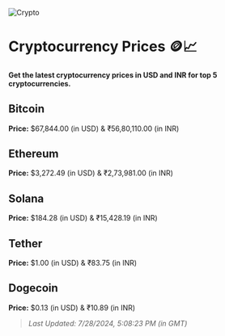 
![Crypto](https://www.techguide.com.au/wp-content/uploads/2020/11/crypto3.jpeg)

# Cryptocurrency Prices 🪙📈

#### Get the latest cryptocurrency prices in USD and INR for top 5 cryptocurrencies.

## Bitcoin

**Price:** $67,844.00 (in USD) & ₹56,80,110.00 (in INR)

## Ethereum

**Price:** $3,272.49 (in USD) & ₹2,73,981.00 (in INR)

## Solana

**Price:** $184.28 (in USD) & ₹15,428.19 (in INR)

## Tether

**Price:** $1.00 (in USD) & ₹83.75 (in INR)

## Dogecoin

**Price:** $0.13 (in USD) & ₹10.89 (in INR)

> _Last Updated: 7/28/2024, 5:08:23 PM (in GMT)_
